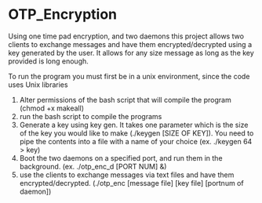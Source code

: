 # OTP_Encryption
Using one time pad encryption, and two daemons this project allows two clients to exchange messages and have them encrypted/decrypted using a key generated by the user. It allows for any size message as long as the key provided is long enough.

To run the program you must first be in a unix environment, since the code uses Unix libraries

1. Alter permissions of the bash script that will compile the program (chmod +x makeall)
2. run the bash script to compile the programs
3. Generate a key using key gen. It takes one parameter which is the size of the key you would like to make (./keygen [SIZE OF KEY]). You need to pipe the contents into a file with a name of your choice (ex. ./keygen 64 > key)
4. Boot the two daemons on a specified port, and run them in the background. (ex. ./otp_enc_d [PORT NUM] &)
5. use the clients to exchange messages via text files and have them encrypted/decrypted. (./otp_enc [message file] [key file] [portnum of daemon])
